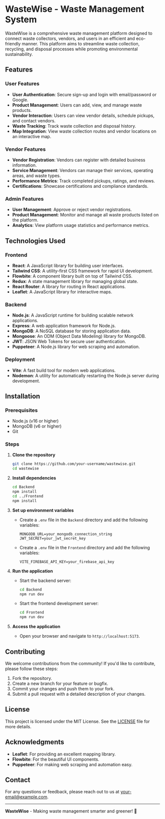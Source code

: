 # WasteWise - Waste Management System

WasteWise is a comprehensive waste management platform designed to connect waste collectors, vendors, and users in an efficient and eco-friendly manner. This platform aims to streamline waste collection, recycling, and disposal processes while promoting environmental sustainability.

## Features

### User Features
- **User Authentication**: Secure sign-up and login with email/password or Google.
- **Product Management**: Users can add, view, and manage waste products.
- **Vendor Interaction**: Users can view vendor details, schedule pickups, and contact vendors.
- **Waste Tracking**: Track waste collection and disposal history.
- **Map Integration**: View waste collection routes and vendor locations on an interactive map.

### Vendor Features
- **Vendor Registration**: Vendors can register with detailed business information.
- **Service Management**: Vendors can manage their services, operating areas, and waste types.
- **Performance Metrics**: Track completed pickups, ratings, and reviews.
- **Certifications**: Showcase certifications and compliance standards.

### Admin Features
- **User Management**: Approve or reject vendor registrations.
- **Product Management**: Monitor and manage all waste products listed on the platform.
- **Analytics**: View platform usage statistics and performance metrics.

## Technologies Used

### Frontend
- **React**: A JavaScript library for building user interfaces.
- **Tailwind CSS**: A utility-first CSS framework for rapid UI development.
- **Flowbite**: A component library built on top of Tailwind CSS.
- **Redux**: A state management library for managing global state.
- **React Router**: A library for routing in React applications.
- **Leaflet**: A JavaScript library for interactive maps.

### Backend
- **Node.js**: A JavaScript runtime for building scalable network applications.
- **Express**: A web application framework for Node.js.
- **MongoDB**: A NoSQL database for storing application data.
- **Mongoose**: An ODM (Object Data Modeling) library for MongoDB.
- **JWT**: JSON Web Tokens for secure user authentication.
- **Puppeteer**: A Node.js library for web scraping and automation.

### Deployment
- **Vite**: A fast build tool for modern web applications.
- **Nodemon**: A utility for automatically restarting the Node.js server during development.

## Installation

### Prerequisites
- Node.js (v16 or higher)
- MongoDB (v6 or higher)
- Git

### Steps
1. **Clone the repository**
   ```bash
   git clone https://github.com/your-username/wastewise.git
   cd wastewise
   ```

2. **Install dependencies**
   ```bash
   cd Backend
   npm install
   cd ../Frontend
   npm install
   ```

3. **Set up environment variables**
   - Create a `.env` file in the `Backend` directory and add the following variables:
     ```env
     MONGODB_URL=your_mongodb_connection_string
     JWT_SECRET=your_jwt_secret_key
     ```
   - Create a `.env` file in the `Frontend` directory and add the following variables:
     ```env
     VITE_FIREBASE_API_KEY=your_firebase_api_key
     ```

4. **Run the application**
   - Start the backend server:
     ```bash
     cd Backend
     npm run dev
     ```
   - Start the frontend development server:
     ```bash
     cd Frontend
     npm run dev
     ```

5. **Access the application**
   - Open your browser and navigate to `http://localhost:5173`.

## Contributing

We welcome contributions from the community! If you'd like to contribute, please follow these steps:

1. Fork the repository.
2. Create a new branch for your feature or bugfix.
3. Commit your changes and push them to your fork.
4. Submit a pull request with a detailed description of your changes.

## License

This project is licensed under the MIT License. See the [LICENSE](LICENSE) file for more details.

## Acknowledgments

- **Leaflet**: For providing an excellent mapping library.
- **Flowbite**: For the beautiful UI components.
- **Puppeteer**: For making web scraping and automation easy.

## Contact

For any questions or feedback, please reach out to us at [your-email@example.com](mailto:your-email@example.com).

---

**WasteWise** - Making waste management smarter and greener! 🌱
